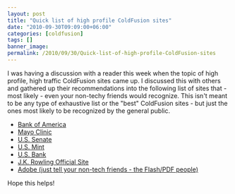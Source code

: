 ```yaml
---
layout: post
title: "Quick list of high profile ColdFusion sites"
date: "2010-09-30T09:09:00+06:00"
categories: [coldfusion]
tags: []
banner_image: 
permalink: /2010/09/30/Quick-list-of-high-profile-ColdFusion-sites
---
```


I was having a discussion with a reader this week when the topic of high profile, high traffic ColdFusion sites came up. I discussed this with others and gathered up their recommendations into the following list of sites that - most likely - even your non-techy friends would recognize. This isn't meant to be any type of exhaustive list or the "best" ColdFusion sites - but just the ones most likely to be recognized by the general public.

<ul>
<li><a href="http://www.bankofamerica.com">Bank of America</a>
<li><a href="http://www.mayoclinic.com">Mayo Clinic</a>
<li><a href="http://www.senate.gov">U.S. Senate</a>
<li><a href="http://www.usmint.gov">U.S. Mint</a>
<li><a href="http://www.usbank.com">U.S. Bank</a>
<li><a href="http://jkrowling.com">J.K. Rowling Official Site</a>
<li><a href="http://www.adobe.com">Adobe (just tell your non-tech friends - the Flash/PDF people)</a>
</ul>

Hope this helps!